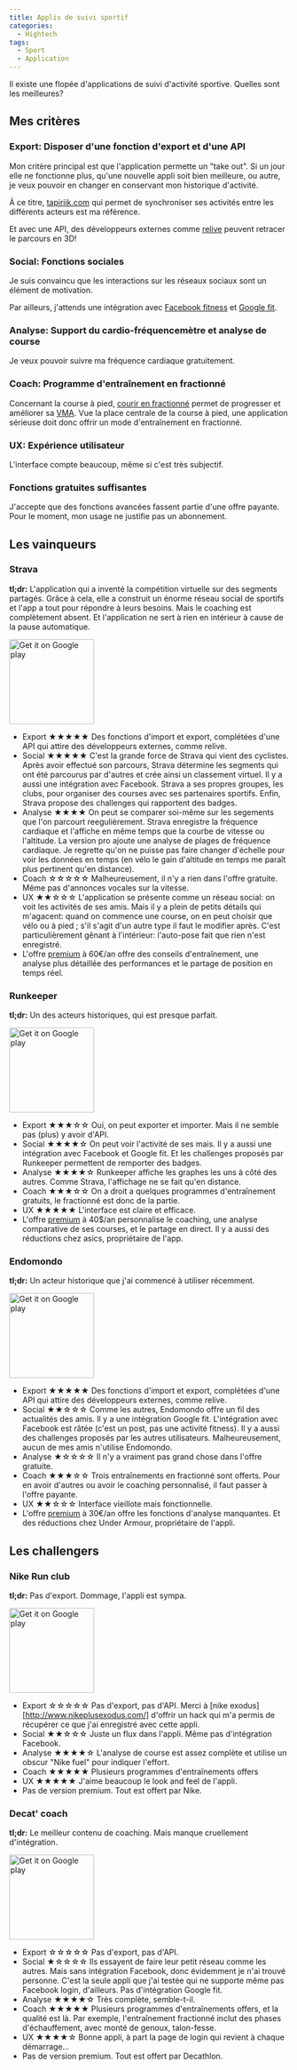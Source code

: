 ```yaml
---
title: Applis de suivi sportif
categories:
  - Hightech
tags:
  - Sport
  - Application
---
```

Il existe une flopée d'applications de suivi d'activité sportive. Quelles sont les meilleures?

## Mes critères

### Export: Disposer d'une fonction d'export et d'une API

Mon critère principal est que l'application permette un "take out". Si un jour elle ne fonctionne plus, qu'une nouvelle appli soit bien meilleure, ou autre, je veux pouvoir en changer en conservant mon historique d'activité.

À ce titre, [tapiriik.com](https://tapiriik.com/) qui permet de synchroniser ses activités entre les différents acteurs est ma référence.

Et avec une API, des développeurs externes comme [relive](https://www.relive.cc) peuvent retracer le parcours en 3D!

### Social: Fonctions sociales

Je suis convaincu que les interactions sur les réseaux sociaux sont un élément de motivation.

Par ailleurs, j'attends une intégration avec [Facebook fitness](https://www.facebook.com/me/fitness) et [Google fit](https://www.google.com/fit/).

### Analyse: Support du cardio-fréquencemètre et analyse de course

Je veux pouvoir suivre ma fréquence cardiaque gratuitement.

### Coach: Programme d'entraînement en fractionné

Concernant la course à pied, [courir en fractionné](http://runners.fr/courir-en-fractionne/) permet de progresser et améliorer sa [VMA](https://fr.wikipedia.org/wiki/Vitesse_maximale_a%C3%A9robie). Vue la place centrale de la course à pied, une application sérieuse doit donc offrir un mode d'entraînement en fractionné.

### UX: Expérience utilisateur

L'interface compte beaucoup, même si c'est très subjectif.

### Fonctions gratuites suffisantes

J'accepte que des fonctions avancées fassent partie d'une offre payante.
Pour le moment, mon usage ne justifie pas un abonnement.


## Les vainqueurs
### Strava

**tl;dr:** L'application qui a inventé la compétition virtuelle sur des segments partagés.
Grâce à cela, elle a construit un énorme réseau social de sportifs et l'app a tout pour répondre à leurs besoins.
Mais le coaching est complètement absent. Et l'application ne sert à rien en intérieur à cause de la pause automatique.

[<img src="{{'assets/img/google_play_badge.png' | relative_url }}" alt="Get it on Google play" width="153" heigth="46">](https://play.google.com/store/apps/details?id=com.strava)

* Export ★★★★★
  Des fonctions d'import et export, complétées d'une API qui attire des développeurs externes, comme relive. 
* Social ★★★★★
  C'est la grande force de Strava qui vient des cyclistes. Après avoir effectué son parcours, Strava détermine les segments qui ont été parcourus par d'autres et crée ainsi un classement virtuel. Il y a aussi une intégration avec Facebook. Strava a ses propres groupes, les clubs, pour organiser des courses avec ses partenaires sportifs. Enfin, Strava propose des challenges qui rapportent des badges.
* Analyse ★★★★
  On peut se comparer soi-même sur les segements que l'on parcourt reegulièrement. Strava enregistre la fréquence cardiaque et l'affiche en même temps que la courbe de vitesse ou l'altitude. La version pro ajoute une analyse de plages de fréquence cardiaque. Je regrette qu'on ne puisse pas faire changer d'échelle pour voir les données en temps (en vélo le gain d'altitude en temps me paraît plus pertinent qu'en distance).
* Coach ☆☆☆☆☆ 
  Malheureusement, il n'y a rien dans l'offre gratuite. Même pas d'annonces vocales sur la vitesse.
* UX ★★☆☆☆ 
  L'application se présente comme un réseau social: on voit les activités de ses amis. Mais il y a plein de petits détails qui m'agacent: quand on commence une course, on en peut choisir que vélo ou à pied ; s'il s'agit d'un autre type il faut le modifier après. C'est particulièrement gênant à l'intérieur: l'auto-pose fait que rien n'est enregistré.
* L'offre [premium](https://www.strava.com/premium) à 60€/an offre des conseils d'entraînement, une analyse plus détaillée des performances et le partage de position en temps réel.

### Runkeeper

**tl;dr:** Un des acteurs historiques, qui est presque parfait.

[<img src="{{'assets/img/google_play_badge.png' | relative_url }}" alt="Get it on Google play" width="153" heigth="46">](https://play.google.com/store/apps/details?id=com.fitnesskeeper.runkeeper.pro)

* Export ★★★☆☆ 
  Oui, on peut exporter et importer. Mais il ne semble pas (plus) y avoir d'API.
* Social ★★★★☆ 
  On peut voir l'activité de ses mais. Il y a aussi une intégration avec Facebook et Google fit. Et les challenges proposés par Runkeeper permettent de remporter des badges.
* Analyse ★★★★☆ 
  Runkeeper affiche les graphes les uns à côté des autres. Comme Strava, l'affichage ne se fait qu'en distance.
* Coach ★★★☆☆ 
  On a droit a quelques programmes d'entraînement gratuits, le fractionné est donc de la partie.
* UX ★★★★★ 
  L'interface est claire et efficace.
* L'offre [premium](https://runkeeper.com/go) à 40$/an personnalise le coaching, une analyse comparative de ses courses, et le partage en direct. Il y a aussi des réductions chez asics, propriétaire de l'app.

### Endomondo

**tl;dr:** Un acteur historique que j'ai commencé à utiliser récemment.

[<img src="{{'assets/img/google_play_badge.png' | relative_url }}" alt="Get it on Google play" width="153" heigth="46">](https://play.google.com/store/apps/details?id=com.endomondo.android)

* Export ★★★★★ 
  Des fonctions d'import et export, complétées d'une API qui attire des développeurs externes, comme relive. 
* Social ★★☆☆☆ 
  Comme les autres, Endomondo offre un fil des actualités des amis. Il y a une intégration Google fit. L'intégration avec Facebook est râtée (c'est un post, pas une activité fitness). Il y a aussi des challenges proposés par les autres utilisateurs. Malheureusement, aucun de mes amis n'utilise Endomondo.
* Analyse ★☆☆☆☆ 
  Il n'y a vraiment pas grand chose dans l'offre gratuite.
* Coach ★★★☆☆ 
  Trois entraînements en fractionné sont offerts. Pour en avoir d'autres ou avoir le coaching personnalisé, il faut passer à l'offre payante.
* UX ★★☆☆☆
  Interface vieillote mais fonctionnelle.
* L'offre [premium](https://www.endomondo.com/premium) à 30€/an offre les fonctions d'analyse manquantes.
  Et des réductions chez Under Armour, propriétaire de l'appli.


## Les challengers

### Nike Run club

**tl;dr:** Pas d'export. Dommage, l'appli est sympa.

[<img src="{{'assets/img/google_play_badge.png' | relative_url }}" alt="Get it on Google play" width="153" heigth="46">](https://play.google.com/store/apps/details?id=com.nike.plusgps)

* Export ☆☆☆☆☆ 
  Pas d'export, pas d'API. Merci à [nike exodus][http://www.nikeplusexodus.com/] d'offrir un hack qui m'a permis de récupérer ce que j'ai enregistré avec cette appli.
* Social ★★☆☆☆ 
  Juste un flux dans l'appli. Même pas d'intégration Facebook.
* Analyse ★★★★☆ 
  L'analyse de course est assez complète et utilise un obscur "Nike fuel" pour indiquer l'effort.
* Coach ★★★★★ 
  Plusieurs programmes d'entraînements offers
* UX ★★★★★ 
  J'aime beaucoup le look and feel de l'appli.
* Pas de version premium. Tout est offert par Nike.



### Decat' coach

**tl;dr:** Le meilleur contenu de coaching. Mais manque cruellement d'intégration.

[<img src="{{'assets/img/google_play_badge.png' | relative_url }}" alt="Get it on Google play" width="153" heigth="46">](https://play.google.com/store/apps/details?id=com.geonaute.geonaute)

* Export ☆☆☆☆☆ 
  Pas d'export, pas d'API.
* Social ★☆☆☆☆ 
  Ils essayent de faire leur petit réseau comme les autres. Mais sans intégration Facebook, donc évidemment je n'ai trouvé personne. C'est la seule appli que j'ai testée qui ne supporte même pas Facebook login, d'ailleurs. Pas d'intégration Google fit.
* Analyse ★★★★☆ 
  Très complète, semble-t-il.
* Coach ★★★★★ 
  Plusieurs programmes d'entraînements offers, et la qualité est là. Par exemple, l'entraînement fractionné inclut des phases d'échauffement, avec monté de genoux, talon-fesse.
* UX ★★★★☆
  Bonne appli, à part la page de login qui revient à chaque démarrage…
* Pas de version premium. Tout est offert par Decathlon.





[strava-hrv]: https://support.strava.com/hc/en-us/articles/216919007-Pairing-Sensors-with-the-Android-app

